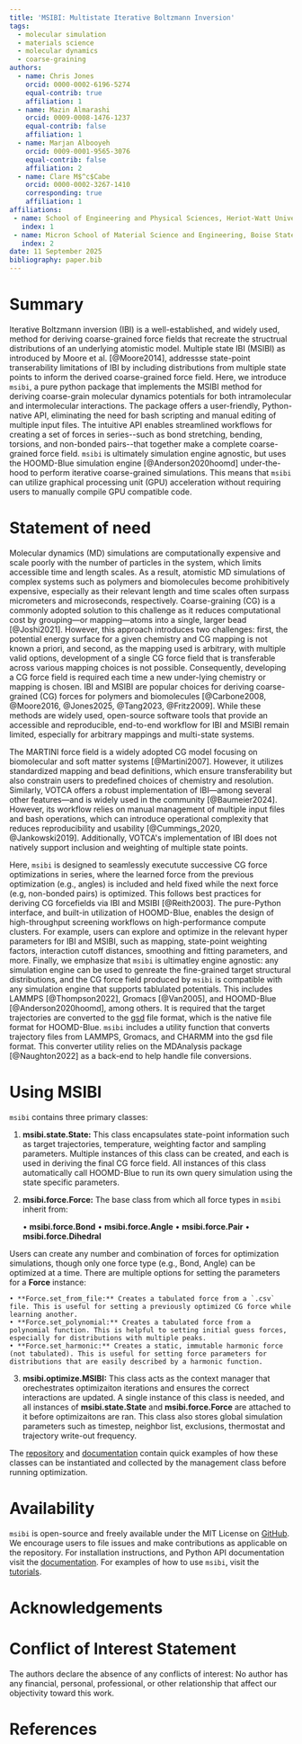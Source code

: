 ```yaml
---
title: 'MSIBI: Multistate Iterative Boltzmann Inversion'
tags:
  - molecular simulation
  - materials science
  - molecular dynamics
  - coarse-graining
authors:
  - name: Chris Jones
    orcid: 0000-0002-6196-5274
    equal-contrib: true
    affiliation: 1
  - name: Mazin Almarashi
    orcid: 0009-0008-1476-1237
    equal-contrib: false
    affiliation: 1
  - name: Marjan Albooyeh
    orcid: 0009-0001-9565-3076
    equal-contrib: false
    affiliation: 2
  - name: Clare M$^c$Cabe
    orcid: 0000-0002-3267-1410
    corresponding: true
    affiliation: 1
affiliations:
 - name: School of Engineering and Physical Sciences, Heriot-Watt University, Edinburgh, Scotland, United Kingdom
   index: 1
 - name: Micron School of Material Science and Engineering, Boise State University, Boise, Idaho, United States
   index: 2
date: 11 September 2025
bibliography: paper.bib
---
```


# Summary

Iterative Boltzmann inversion (IBI) is a well-established, and widely used, method for deriving coarse-grained force fields that recreate the structrual distributions of an underlying atomistic model.
Multiple state IBI (MSIBI) as introduced by Moore et al. [@Moore2014], addressse state-point transerability limitations of IBI by including distributions from multiple state points to inform the derived coarse-grained force field.
Here, we introduce `msibi`, a pure python package that implements the MSIBI method for deriving coarse-grain molecular dynamics potentials for both intramolecular and intermolecular interactions.
The package offers a user-friendly, Python-native API, eliminating the need for bash scripting and manual editing of multiple input files.
The intuitive API enables streamlined workflows for creating a set of forces in series--such as bond stretching, bending, torsions, and non-bonded pairs--that together make a complete coarse-grained force field.
`msibi` is ultimately simulation engine agnostic, but uses the HOOMD-Blue simulation engine [@Anderson2020hoomd] under-the-hood to perform iterative coarse-grained simulations.
This means that `msibi` can utilize graphical processing unit (GPU) acceleration without requiring users to manually compile GPU compatible code.


# Statement of need

Molecular dynamics (MD) simulations are computationally expensive and scale poorly with the number of particles in the system, which limits accessible time and length scales.
As a result, atomistic MD simulations of complex systems such as polymers and biomolecules become prohibitively expensive, especially as their relevant length and time scales often surpass micrometers and microseconds, respectively.
Coarse-graining (CG) is a commonly adopted solution to this challenge as it reduces computational cost by grouping—or mapping—atoms into a single, larger bead [@Joshi2021].
However, this approach introduces two challenges: first, the potential energy surface for a given chemistry and CG mapping is not known a priori, and
second, as the mapping used is arbitrary, with multiple valid options, development of a single CG force field that is transferable across various mapping choices is not possible.
Consequently, developing a CG force field is required each time a new under-lying chemistry or mapping is chosen.
IBI and MSIBI are popular choices for deriving coarse-grained (CG) forces for polymers and biomolecules [@Carbone2008, @Moore2016, @Jones2025, @Tang2023, @Fritz2009].
While these methods are widely used, open-source software tools that provide an accessible and reproducible, end-to-end workflow for IBI and MSIBI remain limited, especially for arbitrary mappings and multi-state systems.

The MARTINI force field is a widely adopted CG model focusing on biomolecular and soft matter systems [@Martini2007].
However, it utilizes standardized mapping and bead definitions, which ensure transferability but also constrain users to predefined choices of chemistry and resolution.
Similarly, VOTCA offers a robust implementation of IBI—among several other features—and is widely used in the community [@Baumeier2024].
However, its workflow relies on manual management of multiple input files and bash operations, which can introduce operational complexity that reduces reproducibility and usability [@Cummings_2020, @Jankowski2019].
Additionally, VOTCA's implementation of IBI does not natively support inclusion and weighting of multiple state points.

Here, `msibi` is designed to seamlessly executute successive CG force optimizations in series, where the learned force from the previous optimization (e.g., angles) is included and held fixed while the next force (e.g, non-bonded pairs) is optimized.
This follows best practices for deriving CG forcefields via IBI and MSIBI [@Reith2003].
The pure-Python interface, and built-in utilization of HOOMD-Blue, enables the design of high-throughput screening workflows on high-performance compute clusters.
For example, users can explore and optimize in the relevant hyper parameters for IBI and MSIBI, such as mapping, state-point weighting factors, interaction cutoff distances, smoothing and fitting parameters, and more.
Finally, we emphasize that `msibi` is ultimatley engine agnostic: any simulation engine can be used to genreate the fine-grained target structural distributions, and the CG force field produced by `msibi` is compatible with any simulation engine that supports tablulated potentials.
This includes LAMMPS [@Thompson2022], Gromacs [@Van2005], and HOOMD-Blue [@Anderson2020hoomd], among others.
It is required that the target trajectories are converted to the [gsd](https://gsd.readthedocs.io/en/v4.0.0/) file format, which is the native file format for HOOMD-Blue.
`msibi` includes a utility function that converts trajectory files from LAMMPS, Gromacs, and CHARMM into the gsd file format.
This converter utility relies on the MDAnalysis package [@Naughton2022] as a back-end to help handle file conversions.


# Using MSIBI

`msibi` contains three primary classes:

1) **msibi.state.State:**
This class encapsulates state-point information such as target trajectories, temperature, weighting factor and sampling parameters.
Multiple instances of this class can be created, and each is used in deriving the final CG force field.
All instances of this class automatically call HOOMD-Blue to run its own query simulation using the state specific parameters.

2) **msibi.force.Force:**
The base class from which all force types in `msibi` inherit from:

    • **msibi.force.Bond**
    • **msibi.force.Angle**
    • **msibi.force.Pair**
    • **msibi.force.Dihedral**

Users can create any number and combination of forces for optimization simulations, though only one force type (e.g., Bond, Angle) can be optimized at a time.
There are multiple options for setting the parameters for a **Force** instance:

    • **Force.set_from_file:** Creates a tabulated force from a `.csv` file. This is useful for setting a previously optimized CG force while learning another.
    • **Force.set_polynomial:** Creates a tabulated force from a polynomial function. This is helpful to setting initial guess forces, especially for distributions with multiple peaks.
    • **Force.set_harmonic:** Creates a static, immutable harmonic force (not tabulated). This is useful for setting force parameters for distributions that are easily described by a harmonic function.

3) **msibi.optimize.MSIBI:**
This class acts as the context manager that orechestrates optimizaiton iterations and ensures the correct interactions are updated.
A single instance of this class is needed, and all instances of **msibi.state.State** and **msibi.force.Force** are attached to it before optimizaitons are ran.
This class also stores global simulation parameters such as timestep, neighbor list, exclusions, thermostat and trajectory write-out frequency.

The [repository](https://github.com/mosdef-hub/msibi) and [documentation](https://msibi.readthedocs.io/en/latest/) contain quick examples of how these classes can be instantiated and collected by the management class before running optimization.

# Availability

`msibi` is open-source and freely available under the MIT License on [GitHub](https://github.com/mosdef-hub/msibi).
We encourage users to file issues and make contributions as applicable on the repository.
For installation instructions, and Python API documentation visit the [documentation](https://msibi.readthedocs.io/en/latest/).
For examples of how to use `msibi`, visit the [tutorials](https://msibi.readthedocs.io/en/latest/tutorials.html).

# Acknowledgements


# Conflict of Interest Statement
The authors declare the absence of any conflicts of interest: No author has any financial,
personal, professional, or other relationship that affect our objectivity toward this work.

# References
